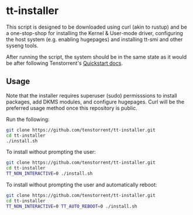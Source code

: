# tt-installer

This script is designed to be downloaded using curl (akin to rustup) and be a one-stop-shop for installing the Kernel & User-mode driver, configuring the host system (e.g. enabling hugepages) and installing tt-smi and other syseng tools.

After running the script, the system should be in the same state as it would be after following Tenstorrent's [Quickstart docs](https://docs.tenstorrent.com/#software-installation).

## Usage
Note that the installer requires superuser (sudo) permisssions to install packages, add DKMS modules, and configure hugepages. Curl will be the preferred usage method once this repository is public.

Run the following:
```bash
git clone https://github.com/tenstorrent/tt-installer.git
cd tt-installer
./install.sh
```
To install without prompting the user:
```bash
git clone https://github.com/tenstorrent/tt-installer.git
cd tt-installer
TT_NON_INTERACTIVE=0 ./install.sh
```
To install without prompting the user and automatically reboot:
```bash
git clone https://github.com/tenstorrent/tt-installer.git
cd tt-installer
TT_NON_INTERACTIVE=0 TT_AUTO_REBOOT=0 ./install.sh
```
